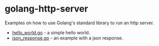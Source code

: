 # golang-http-server

Examples on how to use Golang's standard library to run an http server.

- [hello_world.go](hello_world.go) - a simple hello world.
- [json_response.go](json_response.go) - an example with a json response.